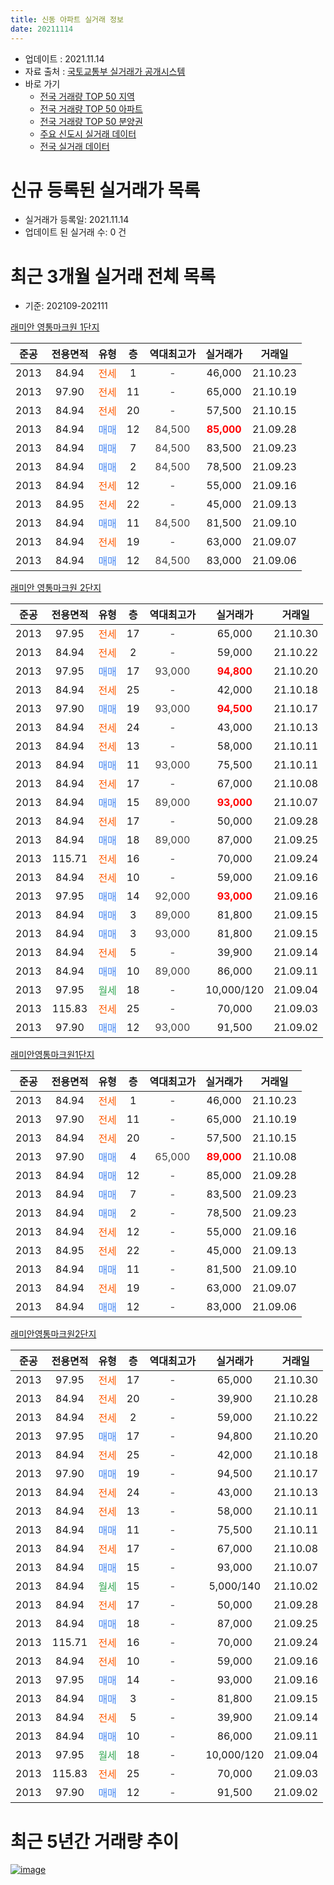 ```yaml
---
title: 신동 아파트 실거래 정보
date: 20211114
---
```


* 업데이트 : 2021.11.14
* 자료 출처 : [국토교통부 실거래가 공개시스템](http://rt.molit.go.kr)
* 바로 가기
    * [전국 거래량 TOP 50 지역](https://apt-info.github.io/apt-trade-info/tr)
    * [전국 거래량 TOP 50 아파트](https://apt-info.github.io/apt-trade-info/ta)
    * [전국 거래량 TOP 50 분양권](https://apt-info.github.io/apt-trade-info/tb)
    * [주요 신도시 실거래 데이터](https://apt-info.github.io/apt-trade-info/newtown)
    * [전국 실거래 데이터](https://apt-info.github.io/apt-trade-info/all)



<script async src="https://pagead2.googlesyndication.com/pagead/js/adsbygoogle.js"></script>
<!-- 기본광고 -->
<ins class="adsbygoogle"
     style="display:block"
     data-ad-client="ca-pub-1142216861245946"
     data-ad-slot="4805727019"
     data-ad-format="auto"
     data-full-width-responsive="true"></ins>
<script>
     (adsbygoogle = window.adsbygoogle || []).push({});
</script>


# 신규 등록된 실거래가 목록

* 실거래가 등록일: 2021.11.14
* 업데이트 된 실거래 수: 0 건




<script async src="https://pagead2.googlesyndication.com/pagead/js/adsbygoogle.js"></script>
<!-- 기본광고 -->
<ins class="adsbygoogle"
     style="display:block"
     data-ad-client="ca-pub-1142216861245946"
     data-ad-slot="4805727019"
     data-ad-format="auto"
     data-full-width-responsive="true"></ins>
<script>
     (adsbygoogle = window.adsbygoogle || []).push({});
</script>


# 최근 3개월 실거래 전체 목록
* 기준: 202109-202111


[래미안 영통마크원 1단지](https://search.naver.com/search.naver?query=%EB%9E%98%EB%AF%B8%EC%95%88+%EC%98%81%ED%86%B5%EB%A7%88%ED%81%AC%EC%9B%90+1%EB%8B%A8%EC%A7%80)

|준공|전용면적|유형|층|역대최고가|실거래가|거래일|
|:---:|:---:|:---:|:---:|:---:|:---:|:---:|
|2013|84.94|<span style="color:#FF5A00">전세</span>|1|<span style="color:#444444">-</span>|46,000|21.10.23|
|2013|97.90|<span style="color:#FF5A00">전세</span>|11|<span style="color:#444444">-</span>|65,000|21.10.19|
|2013|84.94|<span style="color:#FF5A00">전세</span>|20|<span style="color:#444444">-</span>|57,500|21.10.15|
|2013|84.94|<span style="color:#4285F3">매매</span>|12|<span style="color:#444444">84,500</span>|<b><span style="color:#FF0000">85,000</span></b>|21.09.28|
|2013|84.94|<span style="color:#4285F3">매매</span>|7|<span style="color:#444444">84,500</span>|83,500|21.09.23|
|2013|84.94|<span style="color:#4285F3">매매</span>|2|<span style="color:#444444">84,500</span>|78,500|21.09.23|
|2013|84.94|<span style="color:#FF5A00">전세</span>|12|<span style="color:#444444">-</span>|55,000|21.09.16|
|2013|84.95|<span style="color:#FF5A00">전세</span>|22|<span style="color:#444444">-</span>|45,000|21.09.13|
|2013|84.94|<span style="color:#4285F3">매매</span>|11|<span style="color:#444444">84,500</span>|81,500|21.09.10|
|2013|84.94|<span style="color:#FF5A00">전세</span>|19|<span style="color:#444444">-</span>|63,000|21.09.07|
|2013|84.94|<span style="color:#4285F3">매매</span>|12|<span style="color:#444444">84,500</span>|83,000|21.09.06|

[래미안 영통마크원 2단지](https://search.naver.com/search.naver?query=%EB%9E%98%EB%AF%B8%EC%95%88+%EC%98%81%ED%86%B5%EB%A7%88%ED%81%AC%EC%9B%90+2%EB%8B%A8%EC%A7%80)

|준공|전용면적|유형|층|역대최고가|실거래가|거래일|
|:---:|:---:|:---:|:---:|:---:|:---:|:---:|
|2013|97.95|<span style="color:#FF5A00">전세</span>|17|<span style="color:#444444">-</span>|65,000|21.10.30|
|2013|84.94|<span style="color:#FF5A00">전세</span>|2|<span style="color:#444444">-</span>|59,000|21.10.22|
|2013|97.95|<span style="color:#4285F3">매매</span>|17|<span style="color:#444444">93,000</span>|<b><span style="color:#FF0000">94,800</span></b>|21.10.20|
|2013|84.94|<span style="color:#FF5A00">전세</span>|25|<span style="color:#444444">-</span>|42,000|21.10.18|
|2013|97.90|<span style="color:#4285F3">매매</span>|19|<span style="color:#444444">93,000</span>|<b><span style="color:#FF0000">94,500</span></b>|21.10.17|
|2013|84.94|<span style="color:#FF5A00">전세</span>|24|<span style="color:#444444">-</span>|43,000|21.10.13|
|2013|84.94|<span style="color:#FF5A00">전세</span>|13|<span style="color:#444444">-</span>|58,000|21.10.11|
|2013|84.94|<span style="color:#4285F3">매매</span>|11|<span style="color:#444444">93,000</span>|75,500|21.10.11|
|2013|84.94|<span style="color:#FF5A00">전세</span>|17|<span style="color:#444444">-</span>|67,000|21.10.08|
|2013|84.94|<span style="color:#4285F3">매매</span>|15|<span style="color:#444444">89,000</span>|<b><span style="color:#FF0000">93,000</span></b>|21.10.07|
|2013|84.94|<span style="color:#FF5A00">전세</span>|17|<span style="color:#444444">-</span>|50,000|21.09.28|
|2013|84.94|<span style="color:#4285F3">매매</span>|18|<span style="color:#444444">89,000</span>|87,000|21.09.25|
|2013|115.71|<span style="color:#FF5A00">전세</span>|16|<span style="color:#444444">-</span>|70,000|21.09.24|
|2013|84.94|<span style="color:#FF5A00">전세</span>|10|<span style="color:#444444">-</span>|59,000|21.09.16|
|2013|97.95|<span style="color:#4285F3">매매</span>|14|<span style="color:#444444">92,000</span>|<b><span style="color:#FF0000">93,000</span></b>|21.09.16|
|2013|84.94|<span style="color:#4285F3">매매</span>|3|<span style="color:#444444">89,000</span>|81,800|21.09.15|
|2013|84.94|<span style="color:#4285F3">매매</span>|3|<span style="color:#444444">93,000</span>|81,800|21.09.15|
|2013|84.94|<span style="color:#FF5A00">전세</span>|5|<span style="color:#444444">-</span>|39,900|21.09.14|
|2013|84.94|<span style="color:#4285F3">매매</span>|10|<span style="color:#444444">89,000</span>|86,000|21.09.11|
|2013|97.95|<span style="color:#34A853">월세</span>|18|<span style="color:#444444">-</span>|10,000/120|21.09.04|
|2013|115.83|<span style="color:#FF5A00">전세</span>|25|<span style="color:#444444">-</span>|70,000|21.09.03|
|2013|97.90|<span style="color:#4285F3">매매</span>|12|<span style="color:#444444">93,000</span>|91,500|21.09.02|

[래미안영통마크원1단지](https://search.naver.com/search.naver?query=%EB%9E%98%EB%AF%B8%EC%95%88%EC%98%81%ED%86%B5%EB%A7%88%ED%81%AC%EC%9B%901%EB%8B%A8%EC%A7%80)

|준공|전용면적|유형|층|역대최고가|실거래가|거래일|
|:---:|:---:|:---:|:---:|:---:|:---:|:---:|
|2013|84.94|<span style="color:#FF5A00">전세</span>|1|<span style="color:#444444">-</span>|46,000|21.10.23|
|2013|97.90|<span style="color:#FF5A00">전세</span>|11|<span style="color:#444444">-</span>|65,000|21.10.19|
|2013|84.94|<span style="color:#FF5A00">전세</span>|20|<span style="color:#444444">-</span>|57,500|21.10.15|
|2013|97.90|<span style="color:#4285F3">매매</span>|4|<span style="color:#444444">65,000</span>|<b><span style="color:#FF0000">89,000</span></b>|21.10.08|
|2013|84.94|<span style="color:#4285F3">매매</span>|12|<span style="color:#444444">-</span>|85,000|21.09.28|
|2013|84.94|<span style="color:#4285F3">매매</span>|7|<span style="color:#444444">-</span>|83,500|21.09.23|
|2013|84.94|<span style="color:#4285F3">매매</span>|2|<span style="color:#444444">-</span>|78,500|21.09.23|
|2013|84.94|<span style="color:#FF5A00">전세</span>|12|<span style="color:#444444">-</span>|55,000|21.09.16|
|2013|84.95|<span style="color:#FF5A00">전세</span>|22|<span style="color:#444444">-</span>|45,000|21.09.13|
|2013|84.94|<span style="color:#4285F3">매매</span>|11|<span style="color:#444444">-</span>|81,500|21.09.10|
|2013|84.94|<span style="color:#FF5A00">전세</span>|19|<span style="color:#444444">-</span>|63,000|21.09.07|
|2013|84.94|<span style="color:#4285F3">매매</span>|12|<span style="color:#444444">-</span>|83,000|21.09.06|


<script async src="https://pagead2.googlesyndication.com/pagead/js/adsbygoogle.js"></script>
<!-- 기본광고 -->
<ins class="adsbygoogle"
     style="display:block"
     data-ad-client="ca-pub-1142216861245946"
     data-ad-slot="4805727019"
     data-ad-format="auto"
     data-full-width-responsive="true"></ins>
<script>
     (adsbygoogle = window.adsbygoogle || []).push({});
</script>


[래미안영통마크원2단지](https://search.naver.com/search.naver?query=%EB%9E%98%EB%AF%B8%EC%95%88%EC%98%81%ED%86%B5%EB%A7%88%ED%81%AC%EC%9B%902%EB%8B%A8%EC%A7%80)

|준공|전용면적|유형|층|역대최고가|실거래가|거래일|
|:---:|:---:|:---:|:---:|:---:|:---:|:---:|
|2013|97.95|<span style="color:#FF5A00">전세</span>|17|<span style="color:#444444">-</span>|65,000|21.10.30|
|2013|84.94|<span style="color:#FF5A00">전세</span>|20|<span style="color:#444444">-</span>|39,900|21.10.28|
|2013|84.94|<span style="color:#FF5A00">전세</span>|2|<span style="color:#444444">-</span>|59,000|21.10.22|
|2013|97.95|<span style="color:#4285F3">매매</span>|17|<span style="color:#444444">-</span>|94,800|21.10.20|
|2013|84.94|<span style="color:#FF5A00">전세</span>|25|<span style="color:#444444">-</span>|42,000|21.10.18|
|2013|97.90|<span style="color:#4285F3">매매</span>|19|<span style="color:#444444">-</span>|94,500|21.10.17|
|2013|84.94|<span style="color:#FF5A00">전세</span>|24|<span style="color:#444444">-</span>|43,000|21.10.13|
|2013|84.94|<span style="color:#FF5A00">전세</span>|13|<span style="color:#444444">-</span>|58,000|21.10.11|
|2013|84.94|<span style="color:#4285F3">매매</span>|11|<span style="color:#444444">-</span>|75,500|21.10.11|
|2013|84.94|<span style="color:#FF5A00">전세</span>|17|<span style="color:#444444">-</span>|67,000|21.10.08|
|2013|84.94|<span style="color:#4285F3">매매</span>|15|<span style="color:#444444">-</span>|93,000|21.10.07|
|2013|84.94|<span style="color:#34A853">월세</span>|15|<span style="color:#444444">-</span>|5,000/140|21.10.02|
|2013|84.94|<span style="color:#FF5A00">전세</span>|17|<span style="color:#444444">-</span>|50,000|21.09.28|
|2013|84.94|<span style="color:#4285F3">매매</span>|18|<span style="color:#444444">-</span>|87,000|21.09.25|
|2013|115.71|<span style="color:#FF5A00">전세</span>|16|<span style="color:#444444">-</span>|70,000|21.09.24|
|2013|84.94|<span style="color:#FF5A00">전세</span>|10|<span style="color:#444444">-</span>|59,000|21.09.16|
|2013|97.95|<span style="color:#4285F3">매매</span>|14|<span style="color:#444444">-</span>|93,000|21.09.16|
|2013|84.94|<span style="color:#4285F3">매매</span>|3|<span style="color:#444444">-</span>|81,800|21.09.15|
|2013|84.94|<span style="color:#FF5A00">전세</span>|5|<span style="color:#444444">-</span>|39,900|21.09.14|
|2013|84.94|<span style="color:#4285F3">매매</span>|10|<span style="color:#444444">-</span>|86,000|21.09.11|
|2013|97.95|<span style="color:#34A853">월세</span>|18|<span style="color:#444444">-</span>|10,000/120|21.09.04|
|2013|115.83|<span style="color:#FF5A00">전세</span>|25|<span style="color:#444444">-</span>|70,000|21.09.03|
|2013|97.90|<span style="color:#4285F3">매매</span>|12|<span style="color:#444444">-</span>|91,500|21.09.02|



<script async src="https://pagead2.googlesyndication.com/pagead/js/adsbygoogle.js"></script>
<!-- 기본광고 -->
<ins class="adsbygoogle"
     style="display:block"
     data-ad-client="ca-pub-1142216861245946"
     data-ad-slot="4805727019"
     data-ad-format="auto"
     data-full-width-responsive="true"></ins>
<script>
     (adsbygoogle = window.adsbygoogle || []).push({});
</script>


# 최근 5년간 거래량 추이


<div style="width:100%;">
    <canvas id="deal_progress" height="200"></canvas>
</div>

<script>
new Chart(document.getElementById("deal_progress"), {
    type: 'line',
    data: {
        labels: ['16.01','16.02','16.03','16.04','16.05','16.06','16.07','16.08','16.09','16.10','16.11','16.12','17.01','17.02','17.03','17.04','17.05','17.06','17.07','17.08','17.09','17.10','17.11','17.12','18.01','18.02','18.03','18.04','18.05','18.06','18.07','18.08','18.09','18.10','18.11','18.12','19.01','19.02','19.03','19.04','19.05','19.06','19.07','19.08','19.09','19.10','19.11','19.12','20.01','20.02','20.03','20.04','20.05','20.06','20.07','20.08','20.09','20.10','20.11','20.12','21.01','21.02','21.03','21.04','21.05','21.06','21.07','21.08','21.09','21.10'],
        datasets: [{
            label: '매매/분양권',
            data: [3,1,2,2,2,4,4,2,5,4,4,2,2,2,5,2,5,5,4,2,7,6,10,4,3,8,11,8,9,14,8,15,23,13,12,4,1,3,2,3,4,11,11,6,15,40,36,6,5,7,2,0,4,7,14,9,6,2,16,32,20,4,7,9,4,9,7,9,21,9],
            borderColor: "rgba(66, 133, 243, 1)",
            backgroundColor: "rgba(66, 133, 243, 0.05)",
            borderWidth: 1,
            pointRadius: 0,
            fill: false,
            lineTension: 0
        },{
            label: '전/월세',
            data: [16,10,2,0,1,2,1,2,2,4,8,2,1,1,0,0,2,2,4,0,3,2,6,7,8,6,4,5,0,4,10,4,4,2,5,2,6,2,5,6,5,7,7,8,5,6,9,11,9,13,3,7,10,7,5,9,4,8,1,7,9,12,8,4,3,3,8,3,18,20],
            borderColor: "rgba(255, 90, 0, 1)",
            backgroundColor: "rgba(255, 90, 0, 0.05)",
            borderWidth: 1,
            pointRadius: 0,
            fill: false,
            lineTension: 0
        },{
            label: '합계',
            data: [19,11,4,2,3,6,5,4,7,8,12,4,3,3,5,2,7,7,8,2,10,8,16,11,11,14,15,13,9,18,18,19,27,15,17,6,7,5,7,9,9,18,18,14,20,46,45,17,14,20,5,7,14,14,19,18,10,10,17,39,29,16,15,13,7,12,15,12,39,29],
            borderColor: "rgba(0, 0, 0, 1)",
            backgroundColor: "rgba(0, 0, 0, 0.03)",
            borderWidth: 0.1,
            pointRadius: 0,
            fill: true,
            lineTension: 0
        }
        ]
    },
    options: {
        responsive: true,
        title: {
            display: false
        },
        tooltips: {
            mode: 'index',
            intersect: false
        },
        hover: {
            mode: 'nearest',
            intersect: true
        },
        scales: {
            xAxes: [{
                display: true,
                scaleLabel: {
                    display: true,
                    labelString: '년/월'
                }
            }],
            yAxes: [{
                display: true,
                ticks: {
                    suggestedMin: 0,
                },
                scaleLabel: {
                    display: true,
                    labelString: '실거래 수'
                }
            }]
        }
    }
});

</script>


[![image](https://apt-info.github.io/images/2020-01-03-apt-trade-info/1024x500.png)](https://play.google.com/store/apps/details?id=com.aptinfo.apttradeinfo)

